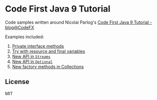 # Code First Java 9 Tutorial

Code samples written around Nicolai Parlog's [Code First Java 9 Tutorial - blog@CodeFX](https://blog.codefx.org/java/java-9-tutorial/)

Examples included:

1.  [Private interface methods](/src/test/java/com/mypopescu/tut/j9/TestPrivateInterfaceMethods.java)
2.  [Try with resource and final variables](/src/test/java/com/mypopescu/tut/j9/TestTryWithFinalResource.java)
2.  [New API in `Streams`](/src/test/java/com/mypopescu/tut/j9/TestStreamsApi.java)
3.  [New API in `Optional`](/src/test/java/com/mypopescu/tut/j9/TestOptionalApi.java)
4.  [New factory methods in Collections](/src/test/java/com/mypopescu/tut/j9/TestCollectionFactories.java)

## License

MIT

